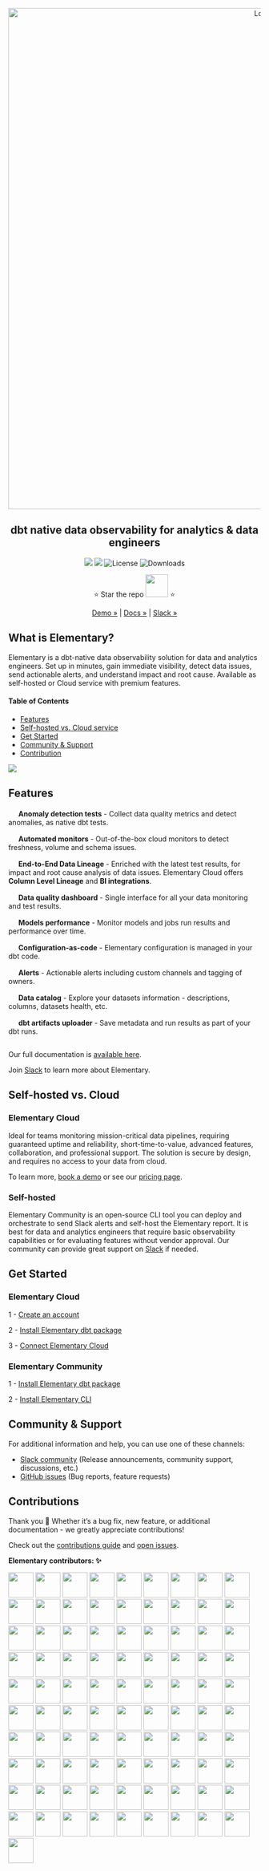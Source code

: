 <p align="center">
<img alt="Logo" src="static/github_banner.png"/ width="1000">
</p>

<h2 align="center">
 dbt native data observability for analytics & data engineers
</h2>

<p align="center">
<a href="https://www.elementary-data.com/community"><img src="https://img.shields.io/badge/join-Slack-ff69b4"/></a>
<a href="https://docs.elementary-data.com/quickstart"><img src="https://img.shields.io/badge/docs-quickstart-orange"/></a>
<img alt="License" src="https://img.shields.io/badge/license-Apache--2.0-ff69b4"/>
<img alt="Downloads" src="https://static.pepy.tech/personalized-badge/elementary-lineage?period=total&units=international_system&left_color=grey&right_color=orange"&left_text=Downloads"/>

<div align="center">

⭐️ Star the repo <a href="https://github.com/elementary-data/elementary/stargazers"><img src="static/star_github.png" width="45"/></a> ⭐

[Demo »](https://bit.ly/3IAp9wf) | [Docs »](https://docs.elementary-data.com/) | [Slack »](https://www.elementary-data.com/community)

</div>

## What is Elementary?

Elementary is a dbt-native data observability solution for data and analytics engineers.
Set up in minutes, gain immediate visibility, detect data issues, send actionable alerts, and understand impact and root cause.
Available as self-hosted or Cloud service with premium features.

#### Table of Contents

- [Features](#features)
- [Self-hosted vs. Cloud service](#self-hosted-vs-cloud)
- [Get Started](#get-started)
- [Community & Support](#community--support)
- [Contribution](#contributions)

<kbd align="center">
        <a href="https://storage.googleapis.com/elementary_static/elementary_demo.html"><img align="center" style="max-width:300px;" src="static/report_ui.gif"> </a>
</kbd>

<br>

## Features

<img src="static/happy_fire.ico" width="16"/> **Anomaly detection tests** - Collect data quality metrics and detect anomalies, as native dbt tests.

<img src="static/happy_fire.ico" width="16"/> **Automated monitors** - Out-of-the-box cloud monitors to detect freshness, volume and schema issues.

<img src="static/happy_fire.ico" width="16"/> **End-to-End Data Lineage** - Enriched with the latest test results, for impact and root cause analysis of data issues. Elementary Cloud offers **Column Level Lineage** and **BI integrations**.

<img src="static/happy_fire.ico" width="16"/> **Data quality dashboard** - Single interface for all your data monitoring and test results.

<img src="static/happy_fire.ico" width="16"/> **Models performance** - Monitor models and jobs run results and performance over time.

<img src="static/happy_fire.ico" width="16"/> **Configuration-as-code** - Elementary configuration is managed in your dbt code.

<img src="static/happy_fire.ico" width="16"/> **Alerts** - Actionable alerts including custom channels and tagging of owners.

<img src="static/happy_fire.ico" width="16"/> **Data catalog** - Explore your datasets information - descriptions, columns, datasets health, etc.

<img src="static/happy_fire.ico" width="16"/> **dbt artifacts uploader** - Save metadata and run results as part of your dbt runs.

##

Our full documentation is [available here](https://docs.elementary-data.com/).

Join [Slack](https://www.elementary-data.com/community) to learn more about Elementary.

## Self-hosted vs. Cloud

### Elementary Cloud

Ideal for teams monitoring mission-critical data pipelines, requiring guaranteed uptime and reliability, short-time-to-value, advanced features, collaboration, and professional support.
The solution is secure by design, and requires no access to your data from cloud.

To learn more, [book a demo](https://cal.com/maayansa/elementary-intro-github) or see our [pricing page](https://www.elementary-data.com/pricing).

### Self-hosted

Elementary Community is an open-source CLI tool you can deploy and orchestrate to send Slack alerts and self-host the Elementary report. It is best for data and analytics engineers that require basic observability capabilities or for evaluating features without vendor approval. Our community can provide great support on [Slack](https://www.elementary-data.com/community) if needed.

## Get Started

### Elementary Cloud

1 - [Create an account](https://elementary-data.frontegg.com/oauth/account/sign-up)

2 - [Install Elementary dbt package](https://docs.elementary-data.com/cloud/onboarding/quickstart-dbt-package)

3 - [Connect Elementary Cloud](https://docs.elementary-data.com/cloud/onboarding/signup)

### Elementary Community

1 - [Install Elementary dbt package](https://docs.elementary-data.com/quickstart)

2 - [Install Elementary CLI](https://docs.elementary-data.com/quickstart-cli)

## Community & Support

For additional information and help, you can use one of these channels:

- [Slack community](https://www.elementary-data.com/community) \(Release announcements, community support, discussions, etc.\)
- [GitHub issues](https://github.com/elementary-data/elementary/issues) \(Bug reports, feature requests)

## **Contributions**

Thank you :orange_heart: Whether it’s a bug fix, new feature, or additional documentation - we greatly appreciate contributions!

Check out the [contributions guide](https://docs.elementary-data.com/general/contributions) and [open issues](https://github.com/elementary-data/elementary/issues).

**Elementary contributors: ✨**

[//]: contributor-faces

<!-- ALL-CONTRIBUTORS-LIST:START - Do not remove or modify this section -->
<!-- prettier-ignore-start -->
<!-- markdownlint-disable -->
<a href="https://github.com/oravi"><img src="https://avatars.githubusercontent.com/u/4517234?v=4" width="50" height="50" alt=""/></a> 
<a href="https://github.com/elongl"><img src="https://avatars.githubusercontent.com/u/30181361?v=4" width="50" height="50" alt=""/></a>
<a href="https://github.com/Maayan-s"><img src="https://avatars.githubusercontent.com/u/22072028?v=4" width="50" height="50" alt=""/></a>
<a href="https://github.com/IDoneShaveIt"><img src="https://avatars.githubusercontent.com/u/48473443?v=4" width="50" height="50" alt=""/></a>
<a href="https://github.com/haritamar"><img src="https://avatars.githubusercontent.com/u/11314965?v=4" width="50" height="50" alt=""/></a>
<a href="https://github.com/Hadarsagiv"><img src="https://avatars.githubusercontent.com/u/119170841?v=4" width="50" height="50" alt=""/></a>
<a href="https://github.com/noaKurman"><img src="https://avatars.githubusercontent.com/u/16741969?v=4" width="50" height="50" alt=""/></a>
<a href="https://github.com/NoyaArie"><img src="https://avatars.githubusercontent.com/u/31591071?v=4" width="50" height="50" alt=""/></a>
<a href="https://github.com/ellakz"><img src="https://avatars.githubusercontent.com/u/18530437?v=4" width="50" height="50" alt=""/></a>
<a href="https://github.com/ofek1weiss"><img src="https://avatars.githubusercontent.com/u/55920061?v=4" width="50" height="50" alt=""/></a>
<a href="https://github.com/erikzaadi"><img src="https://avatars.githubusercontent.com/u/77775?v=4" width="50" height="50" alt=""/></a>
<a href="https://github.com/dapollak"><img src="https://avatars.githubusercontent.com/u/13542197?v=4" width="50" height="50" alt=""/></a>
<a href="https://github.com/Adamgo23"><img src="https://avatars.githubusercontent.com/u/125807478?v=4" width="50" height="50" alt=""/></a>
<a href="https://github.com/RoiTabach"><img src="https://avatars.githubusercontent.com/u/25003091?v=4" width="50" height="50" alt=""/></a>
<a href="https://github.com/hahnbeelee"><img src="https://avatars.githubusercontent.com/u/55263191?v=4" width="50" height="50" alt=""/></a>
<a href="https://github.com/seanglynn-thrive"><img src="https://avatars.githubusercontent.com/u/93200565?v=4" width="50" height="50" alt=""/></a>
<a href="https://github.com/hanywang2"><img src="https://avatars.githubusercontent.com/u/44352119?v=4" width="50" height="50" alt=""/></a>
<a href="https://github.com/Nic3Guy"><img src="https://avatars.githubusercontent.com/u/17640648?v=4" width="50" height="50" alt=""/></a>
<a href="https://github.com/yu-iskw"><img src="https://avatars.githubusercontent.com/u/1523515?v=4" width="50" height="50" alt=""/></a>
<a href="https://github.com/nimrodne"><img src="https://avatars.githubusercontent.com/u/12689357?v=4" width="50" height="50" alt=""/></a>
<a href="https://github.com/hanrok"><img src="https://avatars.githubusercontent.com/u/24649215?v=4" width="50" height="50" alt=""/></a>
<a href="https://github.com/shahafa"><img src="https://avatars.githubusercontent.com/u/904848?v=4" width="50" height="50" alt=""/></a>
<a href="https://github.com/aaron-westlake"><img src="https://avatars.githubusercontent.com/u/99689538?v=4" width="50" height="50" alt=""/></a>
<a href="https://github.com/YashPimple"><img src="https://avatars.githubusercontent.com/u/97302447?v=4" width="50" height="50" alt=""/></a>
<a href="https://github.com/Aylr"><img src="https://avatars.githubusercontent.com/u/928247?v=4" width="50" height="50" alt=""/></a>
<a href="https://github.com/dorazouri"><img src="https://avatars.githubusercontent.com/u/17954776?v=4" width="50" height="50" alt=""/></a>
<a href="https://github.com/ronmorgen1"><img src="https://avatars.githubusercontent.com/u/86912787?v=4" width="50" height="50" alt=""/></a>
<a href="https://github.com/Ecalzo"><img src="https://avatars.githubusercontent.com/u/44735669?v=4" width="50" height="50" alt=""/></a>
<a href="https://github.com/civitaspo"><img src="https://avatars.githubusercontent.com/u/4525500?v=4" width="50" height="50" alt=""/></a>
<a href="https://github.com/fredmny"><img src="https://avatars.githubusercontent.com/u/27257093?v=4" width="50" height="50" alt=""/></a>
<a href="https://github.com/GtheSheep"><img src="https://avatars.githubusercontent.com/u/13685708?v=4" width="50" height="50" alt=""/></a>
<a href="https://github.com/IrinaSel"><img src="https://avatars.githubusercontent.com/u/9607710?v=4" width="50" height="50" alt=""/></a>
<a href="https://github.com/jtalmi"><img src="https://avatars.githubusercontent.com/u/7266609?v=4" width="50" height="50" alt=""/></a>
<a href="https://github.com/tobias-mintlify"><img src="https://avatars.githubusercontent.com/u/110702161?v=4" width="50" height="50" alt=""/></a>
<a href="https://github.com/ValdarT"><img src="https://avatars.githubusercontent.com/u/7242935?v=4" width="50" height="50" alt=""/></a>
<a href="https://github.com/rloredo"><img src="https://avatars.githubusercontent.com/u/21148554?v=4" width="50" height="50" alt=""/></a>
<a href="https://github.com/a13xa1v35"><img src="https://avatars.githubusercontent.com/u/25589304?v=4" width="50" height="50" alt=""/></a>
<a href="https://github.com/kopackiw"><img src="https://avatars.githubusercontent.com/u/26244440?v=4" width="50" height="50" alt=""/></a>
<a href="https://github.com/eKatia"><img src="https://avatars.githubusercontent.com/u/79864170?v=4" width="50" height="50" alt=""/></a>
<a href="https://github.com/nzewail"><img src="https://avatars.githubusercontent.com/u/29211170?v=4" width="50" height="50" alt=""/></a>
<a href="https://github.com/hengpor"><img src="https://avatars.githubusercontent.com/u/4929007?v=4" width="50" height="50" alt=""/></a>
<a href="https://github.com/smitsrr"><img src="https://avatars.githubusercontent.com/u/8473398?v=4" width="50" height="50" alt=""/></a>
<a href="https://github.com/SBurwash"><img src="https://avatars.githubusercontent.com/u/35510512?v=4" width="50" height="50" alt=""/></a>
<a href="https://github.com/kkprab"><img src="https://avatars.githubusercontent.com/u/97446187?v=4" width="50" height="50" alt=""/></a>
<a href="https://github.com/ivan-toriya"><img src="https://avatars.githubusercontent.com/u/43750521?v=4" width="50" height="50" alt=""/></a>
<a href="https://github.com/jelstongreen"><img src="https://avatars.githubusercontent.com/u/17743866?v=4" width="50" height="50" alt=""/></a>
<a href="https://github.com/pei0804"><img src="https://avatars.githubusercontent.com/u/9821370?v=4" width="50" height="50" alt=""/></a>
<a href="https://github.com/esenilsson"><img src="https://avatars.githubusercontent.com/u/2824187?v=4" width="50" height="50" alt=""/></a>
<a href="https://github.com/pratik60"><img src="https://avatars.githubusercontent.com/u/2249430?v=4" width="50" height="50" alt=""/></a>
<a href="https://github.com/benoit-tropos-io"><img src="https://avatars.githubusercontent.com/u/79080900?v=4" width="50" height="50" alt=""/></a>
<a href="https://github.com/kouridis"><img src="https://avatars.githubusercontent.com/u/11500822?v=4" width="50" height="50" alt=""/></a>
<a href="https://github.com/clad"><img src="https://avatars.githubusercontent.com/u/41725?v=4" width="50" height="50" alt=""/></a>
<a href="https://github.com/Deathfireofdoom"><img src="https://avatars.githubusercontent.com/u/53213782?v=4" width="50" height="50" alt=""/></a>
<a href="https://github.com/frannydelaney"><img src="https://avatars.githubusercontent.com/u/77760780?v=4" width="50" height="50" alt=""/></a>
<a href="https://github.com/edbizarro"><img src="https://avatars.githubusercontent.com/u/84926?v=4" width="50" height="50" alt=""/></a>
<a href="https://github.com/Chintanvpatel"><img src="https://avatars.githubusercontent.com/u/1384301?v=4" width="50" height="50" alt=""/></a>
<a href="https://github.com/andreqaugusto"><img src="https://avatars.githubusercontent.com/u/68784205?v=4" width="50" height="50" alt=""/></a>
<a href="https://github.com/tc-chrisbui"><img src="https://avatars.githubusercontent.com/u/115048867?v=4" width="50" height="50" alt=""/></a>
<a href="https://github.com/vishaalkk"><img src="https://avatars.githubusercontent.com/u/13641827?v=4" width="50" height="50" alt=""/></a>
<a href="https://github.com/sadahry"><img src="https://avatars.githubusercontent.com/u/28292300?v=4" width="50" height="50" alt=""/></a>
<a href="https://github.com/will-warner"><img src="https://avatars.githubusercontent.com/u/110092386?v=4" width="50" height="50" alt=""/></a>
<a href="https://github.com/winzee"><img src="https://avatars.githubusercontent.com/u/1001577?v=4" width="50" height="50" alt=""/></a>
<a href="https://github.com/vinooganesh"><img src="https://avatars.githubusercontent.com/u/2461070?v=4" width="50" height="50" alt=""/></a>
<a href="https://github.com/dimoschi"><img src="https://avatars.githubusercontent.com/u/13113025?v=4" width="50" height="50" alt=""/></a>
<a href="https://github.com/manulpatel"><img src="https://avatars.githubusercontent.com/u/77568048?v=4" width="50" height="50" alt=""/></a>
<a href="https://github.com/arilmav"><img src="https://avatars.githubusercontent.com/u/60354578?v=4" width="50" height="50" alt=""/></a>
<a href="https://github.com/kochalex"><img src="https://avatars.githubusercontent.com/u/3217653?v=4" width="50" height="50" alt=""/></a>
<a href="https://github.com/mossyyy"><img src="https://avatars.githubusercontent.com/u/11269029?v=4" width="50" height="50" alt=""/></a>
<a href="https://github.com/Nanoro-it"><img src="https://avatars.githubusercontent.com/u/140833455?v=4" width="50" height="50" alt=""/></a>
<a href="https://github.com/chinmayeeudupa"><img src="https://avatars.githubusercontent.com/u/90042185?v=4" width="50" height="50" alt=""/></a>
<a href="https://github.com/kovaacs"><img src="https://avatars.githubusercontent.com/u/20384210?v=4" width="50" height="50" alt=""/></a>
<a href="https://github.com/Arun-kc"><img src="https://avatars.githubusercontent.com/u/22231409?v=4" width="50" height="50" alt=""/></a>
<a href="https://github.com/pbadeer"><img src="https://avatars.githubusercontent.com/u/467756?v=4" width="50" height="50" alt=""/></a>
<a href="https://github.com/JavierLopezT"><img src="https://avatars.githubusercontent.com/u/11339132?v=4" width="50" height="50" alt=""/></a>
<a href="https://github.com/trevdoz"><img src="https://avatars.githubusercontent.com/u/34779611?v=4" width="50" height="50" alt=""/></a>
<a href="https://github.com/francoisforster"><img src="https://avatars.githubusercontent.com/u/1295590?v=4" width="50" height="50" alt=""/></a>
<a href="https://github.com/LePeti"><img src="https://avatars.githubusercontent.com/u/19508797?v=4" width="50" height="50" alt=""/></a>
<a href="https://github.com/belle-crisp"><img src="https://avatars.githubusercontent.com/u/126576963?v=4" width="50" height="50" alt=""/></a>
<a href="https://github.com/jonboulle"><img src="https://avatars.githubusercontent.com/u/2601015?v=4" width="50" height="50" alt=""/></a>
<a href="https://github.com/artem-garmash"><img src="https://avatars.githubusercontent.com/u/5680770?v=4" width="50" height="50" alt=""/></a>
<a href="https://github.com/nicor88"><img src="https://avatars.githubusercontent.com/u/6278547?v=4" width="50" height="50" alt=""/></a>
<a href="https://github.com/diegoquintanav"><img src="https://avatars.githubusercontent.com/u/16281387?v=4" width="50" height="50" alt=""/></a>
<a href="https://github.com/FrankTub"><img src="https://avatars.githubusercontent.com/u/19519819?v=4" width="50" height="50" alt=""/></a>
<a href="https://github.com/suelai"><img src="https://avatars.githubusercontent.com/u/24508576?v=4" width="50" height="50" alt=""/></a>
<a href="https://github.com/aibazhang"><img src="https://avatars.githubusercontent.com/u/29817697?v=4" width="50" height="50" alt=""/></a>
<a href="https://github.com/samirS97"><img src="https://avatars.githubusercontent.com/u/51163297?v=4" width="50" height="50" alt=""/></a>
<a href="https://github.com/svdimchenko"><img src="https://avatars.githubusercontent.com/u/39801237?v=4" width="50" height="50" alt=""/></a>
<a href="https://github.com/ronisaban2024"><img src="https://avatars.githubusercontent.com/u/162031979?v=4" width="50" height="50" alt=""/></a>
<a href="https://github.com/dongchris"><img src="https://avatars.githubusercontent.com/u/86695140?v=4" width="50" height="50" alt=""/></a>
<a href="https://github.com/sanromeo"><img src="https://avatars.githubusercontent.com/u/44975602?v=4" width="50" height="50" alt=""/></a>
<a href="https://github.com/AvivZikelDY"><img src="https://avatars.githubusercontent.com/u/111749106?v=4" width="50" height="50" alt=""/></a>

<!-- markdownlint-restore -->
<!-- prettier-ignore-end -->

<!-- ALL-CONTRIBUTORS-LIST:END -->
